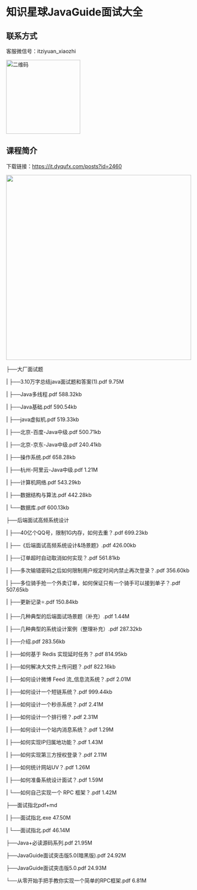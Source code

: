 # 知识星球JavaGuide面试大全

## 联系方式

客服微信号：itziyuan_xiaozhi

<img src="https://ziyuanyun.oss-cn-guangzhou.aliyuncs.com/common/20240614073449/666b82192834a.jpg" width="200" height="200" alt="二维码">

## 课程简介

下载链接：https://it.dyqufx.com/posts?id=2460

<img src="https://ziyuanyun.oss-cn-guangzhou.aliyuncs.com/yun/20240515184009/664491098410a.jpg" width="500" alt="">

  

 ├──大厂面试题

 | ├──3.10万字总结java面试题和答案(1).pdf 9.75M

 | ├──Java多线程.pdf 588.32kb

 | ├──Java基础.pdf 590.54kb

 | ├──java虚拟机.pdf 519.33kb

 | ├──北京-百度-Java中级.pdf 500.71kb

 | ├──北京-京东-Java中级.pdf 240.41kb

 | ├──操作系统.pdf 658.28kb

 | ├──杭州-阿里云-Java中级.pdf 1.21M

 | ├──计算机网络.pdf 543.29kb

 | ├──数据结构与算法.pdf 442.28kb

 | └──数据库.pdf 600.13kb

 ├──后端面试高频系统设计

 | ├──40亿个QQ号，限制1G内存，如何去重？.pdf 699.23kb

 | ├──《后端面试高频系统设计&amp;场景题》.pdf 426.00kb

 | ├──订单超时自动取消如何实现？.pdf 561.81kb

 | ├──多次输错密码之后如何限制用户规定时间内禁止再次登录？.pdf 356.60kb

 | ├──多位骑手抢一个外卖订单，如何保证只有一个骑手可以接到单子？.pdf 507.65kb

 | ├──更新记录⭐.pdf 150.84kb

 | ├──几种典型的后端面试场景题（补充）.pdf 1.44M

 | ├──几种典型的系统设计案例（整理补充）.pdf 287.32kb

 | ├──介绍.pdf 283.56kb

 | ├──如何基于 Redis 实现延时任务？.pdf 814.95kb

 | ├──如何解决大文件上传问题？.pdf 822.16kb

 | ├──如何设计微博 Feed 流_信息流系统？.pdf 2.01M

 | ├──如何设计一个短链系统？.pdf 999.44kb

 | ├──如何设计一个秒杀系统？.pdf 2.41M

 | ├──如何设计一个排行榜？.pdf 2.31M

 | ├──如何设计一个站内消息系统？.pdf 1.29M

 | ├──如何实现IP归属地功能？.pdf 1.43M

 | ├──如何实现第三方授权登录？.pdf 2.11M

 | ├──如何统计网站UV？.pdf 1.26M

 | ├──如何准备系统设计面试？.pdf 1.59M

 | └──如何自己实现一个 RPC 框架？.pdf 1.42M

 ├──面试指北pdf+md

 | ├──面试指北.exe 47.50M

 | └──面试指北.pdf 46.14M

 ├──Java+必读源码系列.pdf 21.95M

 ├──JavaGuide面试突击版5.0(暗黑版).pdf 24.92M

 ├──JavaGuide面试突击版5.0.pdf 24.93M

 └──从零开始手把手教你实现一个简单的RPC框架.pdf 6.81M

  